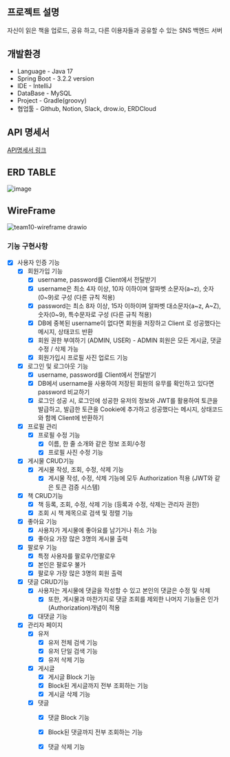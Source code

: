 ## 프로젝트 설명
자신이 읽은 책을 업로드, 공유 하고, 다른 이용자들과 공유할 수 있는 SNS 백엔드 서버

## 개발환경
- Language - Java 17
- Spring Boot - 3.2.2 version
- IDE - IntelliJ
- DataBase - MySQL
- Project - Gradle(groovy)
- 협업툴 - Github, Notion, Slack, drow.io, ERDCloud

## API 명세서
[API명세서 링크](https://www.notion.so/teamsparta/1d224ccb919c45cd916e057f2074d0b6?v=559aeadffab8478e9b868eef210bd697&pvs=4)


## ERD TABLE
![image](https://github.com/Intel-I5/food-thought/assets/155534061/748e6996-b711-4d70-a3f1-ed0c4dcae16e)



## WireFrame
![team10-wireframe drawio](https://github.com/Intel-I5/food-thought/assets/155534061/5e9b5b21-4706-4b6a-b11d-4a5650538072)



### 기능 구현사항
- [x] 사용자 인증 기능
  - [x] 회원가입 기능
    - [x]  username, password를 Client에서 전달받기
      - [x] username은  최소 4자 이상, 10자 이하이며 알파벳 소문자(a~z), 숫자(0~9)로 구성  (다른 규칙 적용)
      - [x] password는  최소 8자 이상, 15자 이하이며 알파벳 대소문자(a~z, A~Z), 숫자(0~9), 특수문자로 구성 (다른 규칙 적용)
      - [x] DB에 중복된 username이 없다면 회원을 저장하고 Client 로 성공했다는 메시지, 상태코드 반환
      - [x] 회원 권한 부여하기 (ADMIN, USER) - ADMIN 회원은 모든 게시글, 댓글 수정 / 삭제 가능
      - [x] 회원가입시 프로필 사진 업로드 기능
      
  - [x] 로그인 및 로그아웃 기능
    - [x] username, password를 Client에서 전달받기
    - [x] DB에서 username을 사용하여 저장된 회원의 유무를 확인하고 있다면 password 비교하기
    - [x] 로그인 성공 시, 로그인에 성공한 유저의 정보와 JWT를 활용하여 토큰을 발급하고, 발급한 토큰을 Cookie에 추가하고 성공했다는 메시지, 상태코드 와 함께 Client에 반환하기

  - [x] 프로필 관리
    - [x] 프로필 수정 기능
      - [x] 이름, 한 줄 소개와 같은 정보 조회/수정
      - [x] 프로필 사진 수정 기능
           
  - [x] 게시물 CRUD기능
    - [x] 게시물 작성, 조회, 수정, 삭제 기능
      - [x] 게시물 작성, 수정, 삭제 기능에 모두 Authorization 적용 (JWT와 같은 토큰 검증 시스템)
         
  - [x] 책 CRUD기능
    - [X]  책 등록, 조회, 수정, 삭제 기능 (등록과 수정, 삭제는 관리자 권한)
      - [X] 조회 시 책 제목으로 검색 및 정렬 기능  
  
  - [x] 좋아요 기능
    - [x] 사용자가 게시물에 좋아요를 남기거나 취소 가능
    - [x] 좋아요 가장 많은 3명의 게시물 출력
    
  - [x] 팔로우 기능
    - [x] 특정 사용자를 팔로우/언팔로우
    - [x] 본인은 팔로우 불가
    - [x] 팔로우 가장 많은 3명의 회원 출력

  - [x] 댓글 CRUD기능
    - [x] 사용자는 게시물에 댓글을 작성할 수 있고 본인의 댓글은 수정 및 삭제
      - [x] 또한, 게시물과 마찬가지로 댓글 조회를 제외한 나머지 기능들은 인가(Authorization)개념이 적용
    - [x] 대댓글 기능
      
  - [x] 관리자 페이지
    - [x] 유저
      - [x] 유저 전체 검색 기능
      - [x] 유저 단일 검색 기능
      - [x] 유저 삭제 기능
      
    - [x] 게시글
      - [x] 게시글 Block 기능
      - [x] Block된 게시글까지 전부 조회하는 기능
      - [x] 게시글 삭제 기능  
      
    - [x] 댓글
      - [x] 댓글 Block 기능
      - [x] Block된 댓글까지 전부 조회하는 기능
      - [x] 댓글 삭제 기능
    

        
  
      
